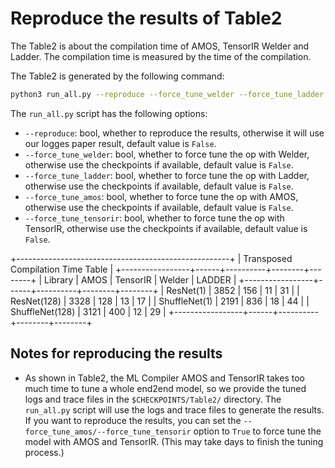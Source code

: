 # Reproduce the results of Table2

The Table2 is about the compilation time of AMOS, TensorIR Welder and Ladder. The compilation time is measured by the time of the compilation.

The Table2 is generated by the following command:

```bash
python3 run_all.py --reproduce --force_tune_welder --force_tune_ladder # this may take hours to run, if you want to use paper results, you can remove the --reproduce flag, if you want to use the ladder precompiled models, you can remove the --force_tune_ladder flags.
```

The `run_all.py` script has the following options:

- `--reproduce`: bool, whether to reproduce the results, otherwise it will use our logges paper result, default value is `False`.
- `--force_tune_welder`: bool, whether to force tune the op with Welder, otherwise use the checkpoints if available, default value is `False`.
- `--force_tune_ladder`: bool, whether to force tune the op with Ladder, otherwise use the checkpoints if available, default value is `False`.
- `--force_tune_amos`: bool, whether to force tune the op with AMOS, otherwise use the checkpoints if available, default value is `False`.
- `--force_tune_tensorir`: bool, whether to force tune the op with TensorIR, otherwise use the checkpoints if available, default value is `False`.

+-----------------------------------------------------+
|          Transposed Compilation Time Table          |
+-----------------+------+----------+--------+--------+
|     Library     | AMOS | TensorIR | Welder | LADDER |
+-----------------+------+----------+--------+--------+
|    ResNet(1)    | 3852 |   156    |   11   |   31   |
|   ResNet(128)   | 3328 |   128    |   13   |   17   |
|  ShuffleNet(1)  | 2191 |   836    |   18   |   44   |
| ShuffleNet(128) | 3121 |   400    |   12   |   29   |
+-----------------+------+----------+--------+--------+

## Notes for reproducing the results

- As shown in Table2, the ML Compiler AMOS and TensorIR takes too much time to tune a whole end2end model, so we provide the tuned logs and trace files in the `$CHECKPOINTS/Table2/` directory. The `run_all.py` script will use the logs and trace files to generate the results. If you want to reproduce the results, you can set the `--force_tune_amos/--force_tune_tensorir` option to `True` to force tune the model with AMOS and TensorIR. (This may take days to finish the tuning process.)

